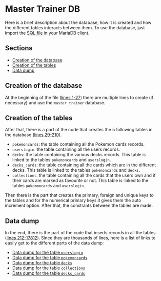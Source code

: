 # Master Trainer DB

Here is a brief description about the database, how it is created and how the different tables interacts between them. To use the database, just import the [SQL file](./master_trainer.sql) in 
your MariaDB client.


## Sections

+ [Creation of the database](#creation-of-the-database)
+ [Creation of the tables](#creation-of-the-tables)
+ [Data dump](#data-dump)


## Creation of the database

At the beginning of the file ([lines 1-27](./master_trainer.sql#L1)) there are multiple lines to create (if necessary) and use the `master_trainer` database.


## Creation of the tables

After that, there is a part of the code that creates the 5 following tables in the database ([lines 29-210](./master_trainer.sql#L31)).

+ `pokemoncards`: the table containing all the Pokemon cards records.
+ `userslogin`: the table containing all the users records.
+ `decks`: the table containing the various decks records. This table is linked to the tables `pokemoncards` and `userslogin`.
+ `decks_cards`: the table containing all the cards which are in the different decks. This table is linked to the tables `pokemoncards` and `decks`.
+ `collections`: the table containing all the cards that the users own and if their cards are marked as favourite or not. This table is linked to the tables `pokemoncards` and `userslogin`.

Then there is the part that creates the primary, foreign and unique keys to the tables and for the numerical primary keys it gives them the auto increment option. After that, the constrants between the tables are made. 


## Data dump

In the end, there is the part of the code that inserts records in all the tables ([lines 212-17812](./master_trainer.sql#L215)). Since they are thousands of lines, here is a list of links to easily get to the different parts of the data dump:

+ [Data dump for the table `userslogin`](./master_trainer.sql#L219)
+ [Data dump for the table `pokemoncards`](./master_trainer.sql#L229)
+ [Data dump for the table `decks`](./master_trainer.sql#L17715)
+ [Data dump for the table `collections`](./master_trainer.sql#L17725)
+ [Data dump for the table `decks_cards`](./master_trainer.sql#L17767)
